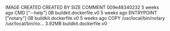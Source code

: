 IMAGE CREATED CREATED BY SIZE COMMENT
009e48340232 5 weeks ago CMD ["--help"] 0B buildkit.dockerfile.v0
<missing> 5 weeks ago ENTRYPOINT ["notary"] 0B buildkit.dockerfile.v0
<missing> 5 weeks ago COPY /usr/local/bin/notary /usr/local/bin/no… 3.92MB buildkit.dockerfile.v0
